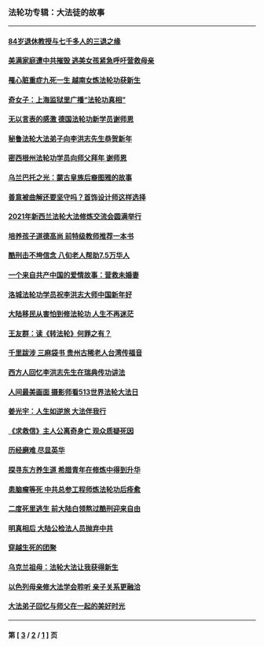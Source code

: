 ### 法轮功专辑：大法徒的故事
---
#### [84岁退休教授与七千多人的三退之缘](../../pages/nf1147481/n13796650.md?10300430) 
#### [美满家庭遭中共摧毁 逃美女孩紧急呼吁营救母亲](../../pages/nf1147481/n13792859.md?10300430) 
#### [罹心脏重症九死一生 越南女炼法轮功获新生](../../pages/nf1147481/n13732766.md?10300430) 
#### [奇女子：上海监狱里广播“法轮功真相”](../../pages/nf1147481/n13726443.md?10300430) 
#### [无以言表的感激 德国法轮功新学员谢师恩](../../pages/nf1147481/n13543790.md?10300430) 
#### [秘鲁法轮大法弟子向李洪志先生恭贺新年](../../pages/nf1147481/n13540182.md?10300430) 
#### [密西根州法轮功学员向师父拜年 谢师恩](../../pages/nf1147481/n13538183.md?10300430) 
#### [乌兰巴托之光：蒙古皇族后裔图雅的故事](../../pages/nf1147481/n13155759.md?10300430) 
#### [善意被曲解还要坚守吗？首饰设计师这样选择](../../pages/nf1147481/n13077575.md?10300430) 
#### [2021年新西兰法轮大法修炼交流会圆满举行](../../pages/nf1147481/n13033149.md?10300430) 
#### [培养孩子道德高尚 前特级教师推荐一本书](../../pages/nf1147481/n12938640.md?10300430) 
#### [酷刑击不垮信念 八旬老人帮助7.5万华人](../../pages/nf1147481/n12880712.md?10300430) 
#### [一个来自共产中国的爱情故事：营救未婚妻](../../pages/nf1147481/n12778386.md?10300430) 
#### [洛城法轮功学员祝李洪志大师中国新年好](../../pages/nf1147481/n12724685.md?10300430) 
#### [大陆移民从害怕到修法轮功 人生不再迷茫](../../pages/nf1147481/n12414325.md?10300430) 
#### [王友群：读《转法轮》何罪之有？](../../pages/nf1147481/n12408647.md?10300430) 
#### [千里跋涉 三麻袋书 贵州古稀老人台湾传福音](../../pages/nf1147481/n12198750.md?10300430) 
#### [西方人回忆李洪志先生在瑞典传功讲法](../../pages/nf1147481/n12099607.md?10300430) 
#### [人间最美画面 摄影师看513世界法轮大法日](../../pages/nf1147481/n12094118.md?10300430) 
#### [姜光宇：人生如逆旅 大法伴我行](../../pages/nf1147481/n12088664.md?10300430) 
#### [《求救信》主人公离奇身亡 观众质疑死因](../../pages/nf1147481/n11845215.md?10300430) 
#### [历经磨难 尽显英华](../../pages/nf1147481/n11723297.md?10300430) 
#### [探寻东方养生道 希腊青年在修炼中得到升华](../../pages/nf1147481/n11494502.md?10300430) 
#### [患脑瘤等死 中共总参工程师炼法轮功后痊愈](../../pages/nf1147481/n11466682.md?10300430) 
#### [二度死里逃生 前大陆白领熬过酷刑迎来自由](../../pages/nf1147481/n11368594.md?10300430) 
#### [明真相后 大陆公检法人员抛弃中共](../../pages/nf1147481/n11358618.md?10300430) 
#### [穿越生死的团聚](../../pages/nf1147481/n11258922.md?10300430) 
#### [乌克兰祖母：法轮大法让我获得新生](../../pages/nf1147481/n11269457.md?10300430) 
#### [以色列母亲修大法学会聆听 亲子关系更融洽](../../pages/nf1147481/n11268195.md?10300430) 
#### [大法弟子回忆与师父在一起的美好时光](../../pages/nf1147481/n11267759.md?10300430) 

---
#### 第 [ [3](./3.md?10300430) / [2](./2.md?10300430) / [1](./1.md?10300430) ] 页
